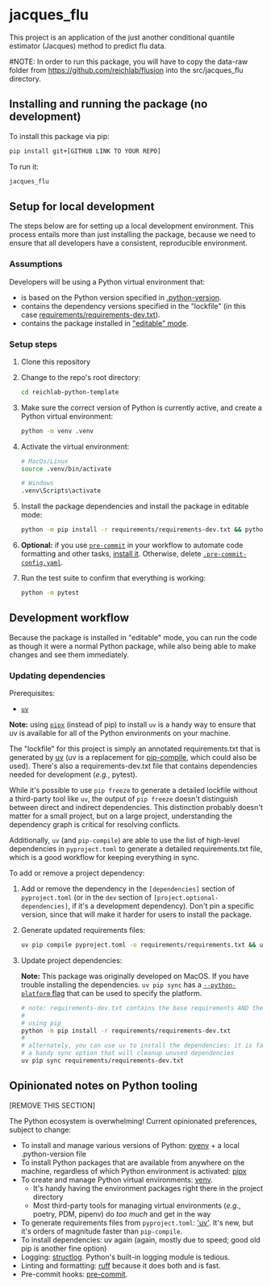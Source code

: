 # jacques_flu

This project is an application of the just another conditional quantile estimator (Jacques) method to predict flu data.

#NOTE: In order to run this package, you will have to copy the data-raw folder from https://github.com/reichlab/flusion into the src/jacques_flu directory.

## Installing and running the package (no development)

To install this package via pip:

```bash
pip install git+[GITHUB LINK TO YOUR REPO]
```

To run it:
```bash
jacques_flu
```

## Setup for local development

The steps below are for setting up a local development environment. This process entails more than just installing the package,
because we need to ensure that all developers have a consistent, reproducible environment.

### Assumptions

Developers will be using a Python virtual environment that:

- is based on the Python version specified in [.python-version](.python-version).
- contains the dependency versions specified in the "lockfile" (in this case [requirements/requirements-dev.txt](requirements/requirements-dev.txt)).
- contains the package installed in ["editable" mode](https://packaging.python.org/en/latest/guides/distributing-packages-using-setuptools/#working-in-development-mode).

### Setup steps

1. Clone this repository

2. Change to the repo's root directory:

    ```bash
    cd reichlab-python-template
    ```

3. Make sure the correct version of Python is currently active, and create a Python virtual environment:

    ```bash
    python -m venv .venv
    ```

4. Activate the virtual environment:

    ```bash
    # MacOs/Linux
    source .venv/bin/activate

    # Windows
    .venv\Scripts\activate
    ```

5. Install the package dependencies and install the package in editable mode:

    ```bash
    python -m pip install -r requirements/requirements-dev.txt && python -m pip install -e .
    ```

6. **Optional:** if you use [`pre-commit`](https://pre-commit.com/) in your workflow to automate code formatting and other tasks, [install it](https://pre-commit.com/#install). Otherwise, delete [`.pre-commit-config.yaml`](.pre-commit-config.yaml).

7. Run the test suite to confirm that everything is working:

    ```bash
    python -m pytest
    ```

## Development workflow

Because the package is installed in "editable" mode, you can run the code as though it were a normal Python package, while also
being able to make changes and see them immediately.

### Updating dependencies

Prerequisites:
- [`uv`](https://github.com/astral-sh/uv?tab=readme-ov-file#getting-started)

**Note:** using [`pipx`](https://pipx.pypa.io/stable/) (instead of pip) to install `uv` is a handy way to ensure that uv is available for all of the Python environments on your machine.

The "lockfile" for this project is simply an annotated requirements.txt that is generated by [uv](https://github.com/astral-sh/uv) (uv is a replacement for [pip-compile](https://pypi.org/project/pip-tools/), which
could also be used). There's also a requirements-dev.txt file that contains dependencies needed for development (_e.g._, pytest).

While it's possible to use `pip freeze` to generate a detailed lockfile without a third-party tool like `uv`, the output of `pip freeze` doesn't distinguish between direct and indirect dependencies. This distinction probably doesn't matter for a small project, but on a large project, understanding the dependency graph is critical for resolving conflicts.

Additionally, `uv` (and `pip-compile`) are able to use the list of high-level dependencies in `pyproject.toml` to generate a detailed requirements.txt file, which is a good workflow for keeping everything in sync.

To add or remove a project dependency:

1. Add or remove the dependency in the `[dependencies]` section of `pyproject.toml` (or in the `dev` section of `[project.optional-dependencies]`, if it's a development dependency). Don't pin a specific version, since that will make it harder for users to install the package.

2. Generate updated requirements files:

    ```bash
    uv pip compile pyproject.toml -o requirements/requirements.txt && uv pip compile pyproject.toml --extra dev -o requirements/requirements-dev.txt
    ```

3. Update project dependencies:

    **Note:** This package was originally developed on MacOS. If you have trouble installing the dependencies. `uv pip sync` has a [`--python-platform` flag](https://github.com/astral-sh/uv?tab=readme-ov-file#multi-platform-resolution) that can be used to specify the platform.

    ```bash
    # note: requirements-dev.txt contains the base requirements AND the dev requirements
    #
    # using pip
    python -m pip install -r requirements/requirements-dev.txt
    #
    # alternately, you can use uv to install the dependencies: it is faster and has a
    # a handy sync option that will cleanup unused dependencies
    uv pip sync requirements/requirements-dev.txt

## Opinionated notes on Python tooling

[REMOVE THIS SECTION]

The Python ecosystem is overwhelming! Current opinionated preferences, subject to change:

- To install and manage various versions of Python: [pyenv](https://github.com/pyenv/pyenv) + a local .python-version file
- To install Python packages that are available from anywhere on the machine, regardless of which Python environment is activated: [pipx](https://pipx.pypa.io/stable/)
- To create and manage Python virtual environments: [venv](https://docs.python.org/3/library/venv.html).
    - It's handy having the environment packages right there in the project directory
    - Most third-party tools for managing virtual environments (_e.g._, poetry, PDM, pipenv) do _too much_ and get in the way
- To generate requirements files from `pyproject.toml`: ['uv'](https://github.com/astral-sh/uv?tab=readme-ov-file#getting-started). It's new, but it's orders of magnitude faster than `pip-compile`.
- To install dependencies: uv again (again, mostly due to speed; good old pip is another fine option)
- Logging: [structlog](https://www.structlog.org/en/stable/). Python's built-in logging module is tedious.
- Linting and formatting: [ruff](https://github.com/astral-sh/ruff) because it does both and is fast.
- Pre-commit hooks: [pre-commit](https://pre-commit.com/).
